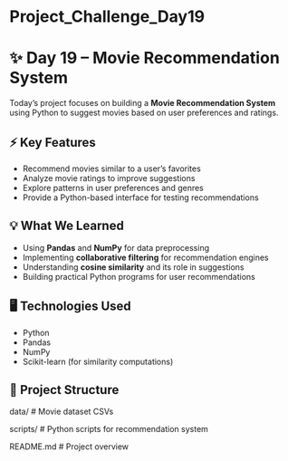 # Project_Challenge_Day19

# ✨ Day 19 – Movie Recommendation System

Today’s project focuses on building a **Movie Recommendation System** using Python to suggest movies based on user preferences and ratings.

## ⚡ Key Features
- Recommend movies similar to a user’s favorites
- Analyze movie ratings to improve suggestions
- Explore patterns in user preferences and genres
- Provide a Python-based interface for testing recommendations

## 💡 What We Learned
- Using **Pandas** and **NumPy** for data preprocessing
- Implementing **collaborative filtering** for recommendation engines
- Understanding **cosine similarity** and its role in suggestions
- Building practical Python programs for user recommendations

## 🖥️ Technologies Used
- Python
- Pandas
- NumPy
- Scikit-learn (for similarity computations)

## 📁 Project Structure
data/ # Movie dataset CSVs

scripts/ # Python scripts for recommendation system

README.md # Project overview
